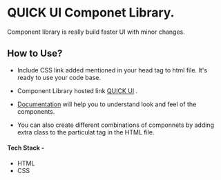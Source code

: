 # QUICK UI Componet Library.


Component library is really build faster UI with minor changes.


## How to Use?

- Include CSS link added mentioned in your head tag to html file. It's ready to use your code base.

- Component Library hosted link [QUICK UI](https://neog-component-library.netlify.app/Component/v1-docs.css) .

- [Documentation](https://neog-component-library.netlify.app/documentation.html) will help you to understand look and feel of the components.

- You can also create different combinations of componnets by adding extra class to the particulat tag in the HTML file.

#### Tech Stack -

- HTML
- CSS
